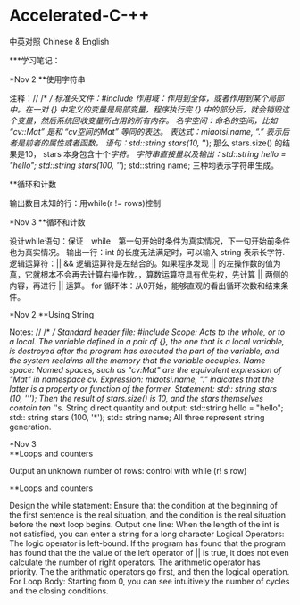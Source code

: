 # Accelerated-C-++
中英对照 Chinese &amp; English

***学习笔记：

*Nov 2
**使用字符串

注释：//   /* */
标准头文件：#include <iostream>
作用域：作用到全体，或者作用到某个局部中。在一对 {} 中定义的变量是局部变量，程序执行完 {} 中的部分后，就会销毁这个变量，然后系统回收变量所占用的所有内存。
名字空间：命名的空间，比如 “cv::Mat” 是和 “cv空间的Mat” 等同的表达。
表达式：miaotsi.name, “.” 表示后者是前者的属性或者函数。
语句：std::string stars(10, '*'); 那么 stars.size() 的结果是10， stars 本身包含十个*字符。
字符串直接量以及输出：std::string hello = "hello"; std::string stars(100, '*'); std::string name; 三种均表示字符串生成。
  
  
**循环和计数

输出数目未知的行：用while(r != rows)控制

*Nov 3
**循环和计数

设计while语句：保证　while　第一句开始时条件为真实情况，下一句开始前条件也为真实情况。
输出一行：int 的长度无法满足时，可以输入 string 表示长字符.
逻辑运算符：|| && 逻辑运算符是左结合的。如果程序发现 || 的左操作数的值为真，它就根本不会再去计算右操作数。，算数运算符具有优先权，先计算 || 两侧的内容，再进行 || 运算。
for 循环体：从0开始，能够直观的看出循环次数和结束条件。

*Nov 2
**Using String 

Notes: // /* */
Standard header file: #include <iostream>
Scope: Acts to the whole, or to a local. The variable defined in a pair of {}, the one that is a local variable, is destroyed after the program has executed the part of the variable, and the system reclaims all the memory that the variable occupies.
Name space: Named spaces, such as "cv:Mat" are the equivalent expression of "Mat" in namespace cv.
Expression: miaotsi.name, "." indicates that the latter is a property or function of the former.
Statement: std:: string stars (10, '''); Then the result of stars.size() is 10, and the stars themselves contain ten '*'s.
String direct quantity and output: std::string hello = "hello"; std:: string stars (100, '*'); std:: string name; All three represent string generation.

*Nov 3  
**Loops and counters

Output an unknown number of rows: control with while (r! s row)


**Loops and counters

Design the while statement: Ensure that the condition at the beginning of the first sentence is the real situation, and the condition is the real situation before the next loop begins.
Output one line: When the length of the int is not satisfied, you can enter a string for a long character
Logical Operators: The logic operator is left-bound. If the program has found that the program has found that the the value of the left operator of || is true, it does not even calculate the number of right operators. The arithmetic operator has priority. The the arithmatic operators go first, and then the logical operation.
For Loop Body: Starting from 0, you can see intuitively the number of cycles and the closing conditions.

